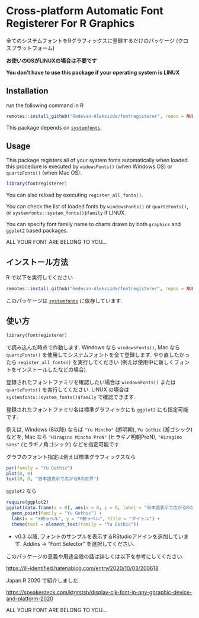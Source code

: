 
# Cross-platform Automatic Font Registerer For R Graphics

全てのシステムフォントをRグラフィックスに登録するだけのパッケージ
(クロスプラットフォーム)

**お使いのOSがLINUXの場合は不要です**

**You don’t have to use this package if your operating system is LINUX**

## Installation

run the following command in R

``` r
remotes::install_github("Gedevan-Aleksizde/fontregisterer", repos = NULL)
```

This package depends on
[`systemfonts`](https://cran.r-project.org/web/packages/systemfonts/index.html).

## Usage

This package registers all of your system fonts automatically when
loaded. this procedure is executed by `widowsFonts()` (when Windows OS)
or `quartzFonts()` (when Mac OS).

``` r
library(fontregisterer)
```

You can also reload by executing `register_all_fonts()`.

You can check the list of loaded fonts by `windowsFonts()` or
`quartzFonts()`, or `systemfonts::system_fonts()$family` if LINUX.

You can specify font family name to charts drawn by both `graphics` and
`ggplot2` based packages.

ALL YOUR FONT ARE BELONG TO YOU…

## インストール方法

R で以下を実行してください

``` r
remotes::install_github("Gedevan-Aleksizde/fontregisterer", repos = NULL, type = "source")
```

このパッケージは
[`systemfonts`](https://cran.r-project.org/web/packages/systemfonts/index.html)
に依存しています.

## 使い方

``` r
library(fontregisterer)
```

で読み込んだ時点で作動します. Windows なら `windowsFonts()`, Mac なら
`quartzFonts()` を使用してシステムフォントを全て登録します.
やり直したかったら `register_all_fonts()` を実行してください
(例えば使用中に新しくフォントをインストールしたなどの場合).

登録されたフォントファミリを確認したい場合は `windowsFonts()` または
`quartzFonts()` を実行してください. LINUX の場合は
`systemfonts::system_fonts()$family` で確認できます.

登録されたフォントファミリ名は標準グラフィックにも `ggplot2`
にも指定可能です.

例えば, Windows (8以降) ならば `"Yu Mincho"` (游明朝), `Yu Gothic`
(游ゴシック) などを, Mac なら `"Hiragino Mincho ProN"`
(ヒラギノ明朝ProN), `"Hiragino Sans"` (ヒラギノ角ゴシック)
などを指定可能です.

グラフのフォント指定は例えば標準グラフィックスなら

``` r
par(family = "Yu Gothic")
plot(0, 0)
text(0, 0, "日本語表示で広がるRの世界")
```

`ggplot2` なら

``` r
require(ggplot2)
ggplot(data.frame(x = 0), aes(x = 0, y = 0, label = "日本語表示で広がるRの世界")) +
  geom_point(family = "Yu Gothic") +
  labs(x = "X軸ラベル", y = "Y軸ラベル", title = "タイトル") +
  theme(text = element_text(family = "Yu Gothic"))
```

-   v0.3 以降,
    フォントのサンプルを表示するRStudioアドインを追加しています. Addins
    -&gt; “Font Selector” を選択してください.

このパッケージの意義や用途全般の話は詳しくは以下を参考にしてください.

<https://ill-identified.hatenablog.com/entry/2020/10/03/200618>

Japan.R 2020 で紹介しました.

<https://speakerdeck.com/ktgrstsh/display-cjk-font-in-any-gpraphic-device-and-platform-2020>

ALL YOUR FONT ARE BELONG TO YOU…
